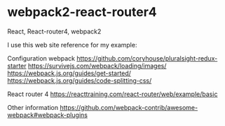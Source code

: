 # webpack2-react-router4
React, React-router4, webpack2


I use this web site reference for my example:

Configuration webpack
https://github.com/coryhouse/pluralsight-redux-starter
https://survivejs.com/webpack/loading/images/
https://webpack.js.org/guides/get-started/
https://webpack.js.org/guides/code-splitting-css/

React router 4
https://reacttraining.com/react-router/web/example/basic

Other information
https://github.com/webpack-contrib/awesome-webpack#webpack-plugins
